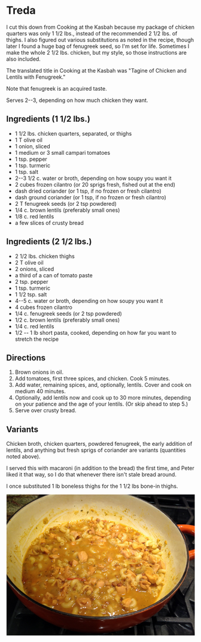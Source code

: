 # Treda

I cut this down from Cooking at the Kasbah because my package of chicken quarters was only 1 1/2 lbs., instead of the recommended 2 1/2 lbs. of thighs.  I also figured out various substitutions as noted in the recipe, though later I found a huge bag of fenugreek seed, so I'm set for life.  Sometimes I make the whole 2 1/2 lbs. chicken, but my style, so those instructions are also included.

The translated title in Cooking at the Kasbah was "Tagine of Chicken and Lentils with Fenugreek."

Note that fenugreek is an acquired taste.

Serves 2--3, depending on how much chicken they want.

## Ingredients (1 1/2 lbs.)

* 1 1/2 lbs. chicken quarters, separated, or thighs
* 1 T olive oil
* 1 onion, sliced
* 1 medium or 3 small campari tomatoes
* 1 tsp. pepper
* 1 tsp. turmeric
* 1 tsp. salt
* 2--3 1/2 c. water or broth, depending on how soupy you want it
* 2 cubes frozen cilantro (or 20 sprigs fresh, fished out at the end)
* dash dried coriander (or 1 tsp, if no frozen or fresh cilantro)
* dash ground coriander (or 1 tsp, if no frozen or fresh cilantro)
* 2 T fenugreek seeds (or 2 tsp powdered)
* 1/4 c. brown lentils (preferably small ones)
* 1/8 c. red lentils
* a few slices of crusty bread

## Ingredients (2 1/2 lbs.)

* 2 1/2 lbs. chicken thighs
* 2 T olive oil
* 2 onions, sliced
* a third of a can of tomato paste
* 2 tsp. pepper
* 1 tsp. turmeric
* 1 1/2 tsp. salt
* 4--5 c. water or broth, depending on how soupy you want it
* 4 cubes frozen cilantro
* 1/4 c. fenugreek seeds (or 2 tsp powdered)
* 1/2 c. brown lentils (preferably small ones)
* 1/4 c. red lentils
* 1/2 -- 1 lb short pasta, cooked, depending on how far you want to stretch the recipe

## Directions

1. Brown onions in oil.
2. Add tomatoes, first three spices, and chicken. Cook 5 minutes.
3. Add water, remaining spices, and, optionally, lentils.  Cover and cook on medium 40 minutes.
4. Optionally, add lentils now and cook up to 30 more minutes, depending on your patience and the age of your lentils.  (Or skip ahead to step 5.)
5. Serve over crusty bread.

## Variants

Chicken broth, chicken quarters, powdered fenugreek, the early addition of lentils, and anything but fresh sprigs of coriander are variants (quantities noted above).

I served this with macaroni (in addition to the bread) the first time, and Peter liked it that way, so I do that whenever there isn't stale bread around.

I once substituted 1 lb boneless thighs for the 1 1/2 lbs bone-in thighs.

![Treda variant](../images/treda.png)

